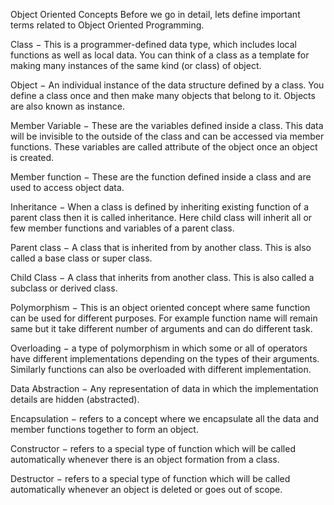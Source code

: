 Object Oriented Concepts
Before we go in detail, lets define important terms related to Object Oriented Programming.

Class − This is a programmer-defined data type, which includes local functions as well as local data. You can think of a class as a template for making many instances of the same kind (or class) of object.

Object − An individual instance of the data structure defined by a class. You define a class once and then make many objects that belong to it. Objects are also known as instance.

Member Variable − These are the variables defined inside a class. This data will be invisible to the outside of the class and can be accessed via member functions. These variables are called attribute of the object once an object is created.

Member function − These are the function defined inside a class and are used to access object data.

Inheritance − When a class is defined by inheriting existing function of a parent class then it is called inheritance. Here child class will inherit all or few member functions and variables of a parent class.

Parent class − A class that is inherited from by another class. This is also called a base class or super class.

Child Class − A class that inherits from another class. This is also called a subclass or derived class.

Polymorphism − This is an object oriented concept where same function can be used for different purposes. For example function name will remain same but it take different number of arguments and can do different task.

Overloading − a type of polymorphism in which some or all of operators have different implementations depending on the types of their arguments. Similarly functions can also be overloaded with different implementation.

Data Abstraction − Any representation of data in which the implementation details are hidden (abstracted).

Encapsulation − refers to a concept where we encapsulate all the data and member functions together to form an object.

Constructor − refers to a special type of function which will be called automatically whenever there is an object formation from a class.

Destructor − refers to a special type of function which will be called automatically whenever an object is deleted or goes out of scope.
